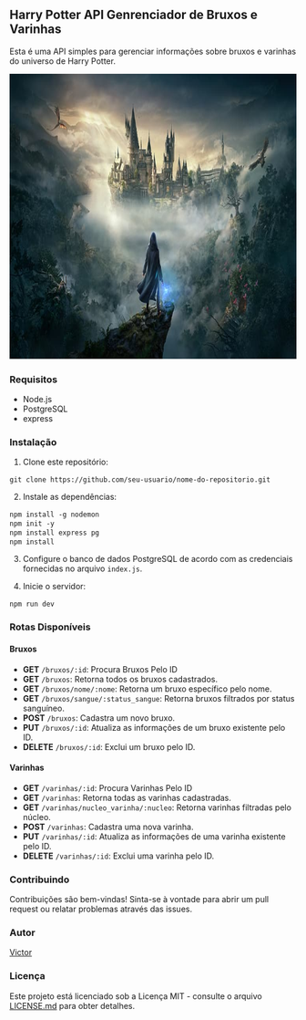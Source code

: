 ## Harry Potter API Genrenciador de Bruxos e Varinhas

Esta é uma API simples para gerenciar informações sobre bruxos e varinhas do universo de Harry Potter.

<img src="/image/harry.jpg" height='500' >

### Requisitos

- Node.js
- PostgreSQL
- express
### Instalação

1. Clone este repositório:

```
git clone https://github.com/seu-usuario/nome-do-repositorio.git
```

2. Instale as dependências:

```
npm install -g nodemon
npm init -y
npm install express pg
npm install

```

3. Configure o banco de dados PostgreSQL de acordo com as credenciais fornecidas no arquivo `index.js`.

4. Inicie o servidor:

```
npm run dev
```

### Rotas Disponíveis

#### Bruxos
- **GET** `/bruxos/:id`: Procura Bruxos Pelo ID
- **GET** `/bruxos`: Retorna todos os bruxos cadastrados.
- **GET** `/bruxos/nome/:nome`: Retorna um bruxo específico pelo nome.
- **GET** `/bruxos/sangue/:status_sangue`: Retorna bruxos filtrados por status sanguíneo.
- **POST** `/bruxos`: Cadastra um novo bruxo.
- **PUT** `/bruxos/:id`: Atualiza as informações de um bruxo existente pelo ID.
- **DELETE** `/bruxos/:id`: Exclui um bruxo pelo ID.

#### Varinhas
- **GET** `/varinhas/:id`: Procura Varinhas Pelo ID
- **GET** `/varinhas`: Retorna todas as varinhas cadastradas.
- **GET** `/varinhas/nucleo_varinha/:nucleo`: Retorna varinhas filtradas pelo núcleo.
- **POST** `/varinhas`: Cadastra uma nova varinha.
- **PUT** `/varinhas/:id`: Atualiza as informações de uma varinha existente pelo ID.
- **DELETE** `/varinhas/:id`: Exclui uma varinha pelo ID.

### Contribuindo

Contribuições são bem-vindas! Sinta-se à vontade para abrir um pull request ou relatar problemas através das issues.

### Autor

[Victor](https://github.com/Victormattos564)

### Licença

Este projeto está licenciado sob a Licença MIT - consulte o arquivo [LICENSE.md](LICENSE) para obter detalhes.

```
